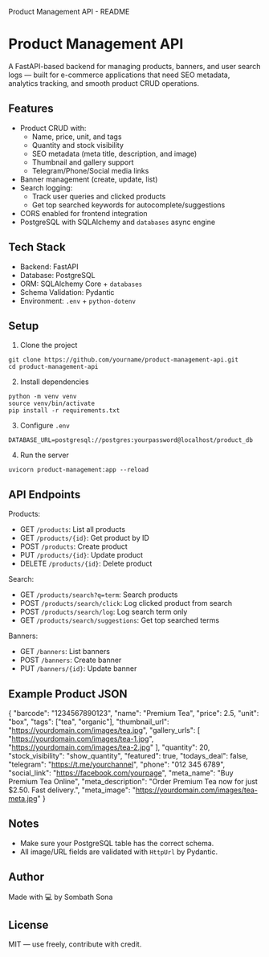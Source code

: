 Product Management API - README

Product Management API
=======================

A FastAPI-based backend for managing products, banners, and user search logs — built for e-commerce applications that need SEO metadata, analytics tracking, and smooth product CRUD operations.

Features
--------
- Product CRUD with:
  - Name, price, unit, and tags
  - Quantity and stock visibility
  - SEO metadata (meta title, description, and image)
  - Thumbnail and gallery support
  - Telegram/Phone/Social media links
- Banner management (create, update, list)
- Search logging:
  - Track user queries and clicked products
  - Get top searched keywords for autocomplete/suggestions
- CORS enabled for frontend integration
- PostgreSQL with SQLAlchemy and `databases` async engine

Tech Stack
----------
- Backend: FastAPI
- Database: PostgreSQL
- ORM: SQLAlchemy Core + `databases`
- Schema Validation: Pydantic
- Environment: `.env` + `python-dotenv`

Setup
-----
1. Clone the project
```
git clone https://github.com/yourname/product-management-api.git
cd product-management-api
```

2. Install dependencies
```
python -m venv venv
source venv/bin/activate
pip install -r requirements.txt
```

3. Configure `.env`
```
DATABASE_URL=postgresql://postgres:yourpassword@localhost/product_db
```

4. Run the server
```
uvicorn product-management:app --reload
```

API Endpoints
-------------
Products:
- GET `/products`: List all products
- GET `/products/{id}`: Get product by ID
- POST `/products`: Create product
- PUT `/products/{id}`: Update product
- DELETE `/products/{id}`: Delete product

Search:
- GET `/products/search?q=term`: Search products
- POST `/products/search/click`: Log clicked product from search
- POST `/products/search/log`: Log search term only
- GET `/products/search/suggestions`: Get top searched terms

Banners:
- GET `/banners`: List banners
- POST `/banners`: Create banner
- PUT `/banners/{id}`: Update banner

Example Product JSON
---------------------
{
  "barcode": "1234567890123",
  "name": "Premium Tea",
  "price": 2.5,
  "unit": "box",
  "tags": ["tea", "organic"],
  "thumbnail_url": "https://yourdomain.com/images/tea.jpg",
  "gallery_urls": [
    "https://yourdomain.com/images/tea-1.jpg",
    "https://yourdomain.com/images/tea-2.jpg"
  ],
  "quantity": 20,
  "stock_visibility": "show_quantity",
  "featured": true,
  "todays_deal": false,
  "telegram": "https://t.me/yourchannel",
  "phone": "012 345 6789",
  "social_link": "https://facebook.com/yourpage",
  "meta_name": "Buy Premium Tea Online",
  "meta_description": "Order Premium Tea now for just $2.50. Fast delivery.",
  "meta_image": "https://yourdomain.com/images/tea-meta.jpg"
}

Notes
-----
- Make sure your PostgreSQL table has the correct schema.
- All image/URL fields are validated with `HttpUrl` by Pydantic.

Author
------
Made with 💻 by Sombath Sona

License
-------
MIT — use freely, contribute with credit.


